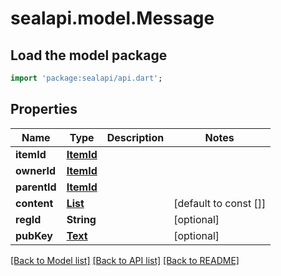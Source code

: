 # sealapi.model.Message

## Load the model package
```dart
import 'package:sealapi/api.dart';
```

## Properties
Name | Type | Description | Notes
------------ | ------------- | ------------- | -------------
**itemId** | [**ItemId**](ItemId.md) |  | 
**ownerId** | [**ItemId**](ItemId.md) |  | 
**parentId** | [**ItemId**](ItemId.md) |  | 
**content** | [**List<Text>**](Text.md) |  | [default to const []]
**regId** | **String** |  | [optional] 
**pubKey** | [**Text**](Text.md) |  | [optional] 

[[Back to Model list]](../README.md#documentation-for-models) [[Back to API list]](../README.md#documentation-for-api-endpoints) [[Back to README]](../README.md)


